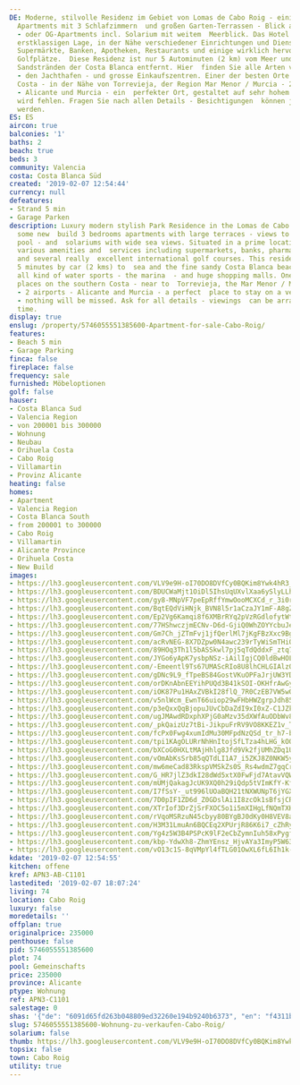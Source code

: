 ```yaml
---
DE: Moderne, stilvolle Residenz im Gebiet von Lomas de Cabo Roig - einige neu gebaute
  Apartments mit 3 Schlafzimmern  und großen Garten-Terrassen - Blick auf den Gemeinschaftspool
  - oder OG-Apartments incl. Solarium mit weitem  Meerblick. Das Hotel liegt in einer
  erstklassigen Lage, in der Nähe verschiedener Einrichtungen und Dienstleistungen,  darunter
  Supermärkte, Banken, Apotheken, Restaurants und einige wirklich hervorragende internationale
  Golfplätze.  Diese Residenz ist nur 5 Autominuten (2 km) vom Meer und den feinen
  Sandstränden der Costa Blanca entfernt. Hier  finden Sie alle Arten von Wassersport
  - den Jachthafen - und grosse Einkaufszentren. Einer der besten Orte an der  südlichen
  Costa - in der Nähe von Torrevieja, der Region Mar Menor / Murcia - 2 Flughäfen
  - Alicante und Murcia - ein  perfekter Ort, gestaltet auf sehr hohem Niveau - nichts
  wird fehlen. Fragen Sie nach allen Details - Besichtigungen  können jederzeit arrangiert
  werden.
ES: ES
aircon: true
balconies: '1'
baths: 2
beach: true
beds: 3
community: Valencia
costa: Costa Blanca Süd
created: '2019-02-07 12:54:44'
currency: null
defeatures:
- Strand 5 min
- Garage Parken
description: Luxury modern stylish Park Residence in the Lomas de Cabo Roig area -
  some new  build 3 bedrooms apartments with large terraces - views to the communal
  pool - and  solariums with wide sea views. Situated in a prime location, close to
  various amenities and  services including supermarkets, banks, pharmacies, restaurants
  and several really  excellent international golf courses. This residence is just
  5 minutes by car (2 kms) to  sea and the fine sandy Costa Blanca beaches - offering
  all kind of water sports - the marina  - and huge shopping malls. One of the best
  places on the southern Costa - near to  Torrevieja, the Mar Menor / Murcia region
  - 2 airports - Alicante and Murcia - a perfect  place to stay on a very high standard
  - nothing will be missed. Ask for all details - viewings  can be arranged at any
  time.
display: true
enslug: /property/5746055551385600-Apartment-for-sale-Cabo-Roig/
features:
- Beach 5 min
- Garage Parking
finca: false
fireplace: false
frequency: sale
furnished: Möbeloptionen
golf: false
hauser:
- Costa Blanca Sud
- Valencia Region
- von 200001 bis 300000
- Wohnung
- Neubau
- Orihuela Costa
- Cabo Roig
- Villamartin
- Provinz Alicante
heating: false
homes:
- Apartment
- Valencia Region
- Costa Blanca South
- from 200001 to 300000
- Cabo Roig
- Villamartin
- Alicante Province
- Orihuela Costa
- New Build
images:
- https://lh3.googleusercontent.com/VLV9e9H-oI70DO8DVfCy0BQKim8Ywk4hR3_F6GbsKy4aNXgSploM86YQcLTh0mrWkG60Oyy582CT_Kcza_ns=w640-rj-e30-l100
- https://lh3.googleusercontent.com/BDUCWaMjt1OiDl5IhsUqUXvlXaa6ySlyLLhGU5dXCmS7o57EtPnlvqm-8n7pud_nsiaXeDh75cjRJ7HFF0Pl=w640-rj-e30-l100
- https://lh3.googleusercontent.com/gy8-MNpVF7peEpRffYmwOooMCXCd_r_3i0rMbzqZzP-ocuJcHCCIbLAhqmgrF6ksA7kDjtG1VREBGro32VOn=w640-rj-e30-l100
- https://lh3.googleusercontent.com/BqtEQdViHNjk_BVN8l5r1aCzaJY1mF-A8gZ49PmSMrXjU_4zu5Q0HlLtShtmkMVVuEMFIrXzUJ76YWbrHI7tNQ=w640-rj-e30-l100
- https://lh3.googleusercontent.com/Ep2Vg6Kamqi8f6XMBrRYq2pVzRGdlofytWtHIVV6ucWM8WvHX4svC8f3ZmLCBpVFoRuZNmih8RnYnkjA08Q=w640-rj-e30-l100
- https://lh3.googleusercontent.com/77HShwczjmECNv-D6d-GjiQ0WhZOYYcbuJekqRLfSYdd1dN1_coc5yfb7H3OdhDldp5lsY1OENjxDf2A9lD7Og=w640-rj-e30-l100
- https://lh3.googleusercontent.com/Gm7Ch_jZTmFvj1jfQerlMl7jKgFBzXxc9Bg_VWVhRnC2jvi7MIRF4zoWZx8hWMCYejBpTgxLrqARD_a5dnsdjQ=w640-rj-e30-l100
- https://lh3.googleusercontent.com/acRvNEG-8X7DZpw0N4awc239rTyWiSmTHiQllKQKoRDfUZc10aFm8-Hp0G2w42RVR9WhZCKyZvtYrlD5CZpN=w640-rj-e30-l100
- https://lh3.googleusercontent.com/89HOq3Th1l5bASSkwl7pj5qTdQddxF_ztq7ZI1TLHIi5esXoyXeR1cCEjYpzT-WkcKRKwTfaf4wkAE9Rl0a5=w640-rj-e30-l100
- https://lh3.googleusercontent.com/JYGo6yApK7ysbpNSz-iAilIgjCQ0ldBwHOLqv0cxDfoLwgJlUTTf4VgQ2_gbdqXTKfr69tidkcsnbYbzguJBmw=w640-rj-e30-l100
- https://lh3.googleusercontent.com/-Emeentl9Ts67UMAScRIo8U8lhCHLGIAlzOSoECyYxKcMcBFS0O1inIMGu5bJ4klsFXXKqdn3af_3SBVQYo73w=w640-rj-e30-l100
- https://lh3.googleusercontent.com/gDNc9L9_fTpeBS84GostVKuOPFaJrjUW3YDUg5Xvp8bVSJSM8oLbrW_L_ucHSRXiQMX0kSKWl1eB1mDc7Xfy=w640-rj-e30-l100
- https://lh3.googleusercontent.com/orDKnAbnEEYihPUQd3B41kSOI-OKHfrAwGya8-Ztwk6L8QVKQkXaqbVXF_I8DppVboz8bluCiHptKDdzJbdJ=w640-rj-e30-l100
- https://lh3.googleusercontent.com/iOK87Pu1HAxZVBkI28flQ_7R0CzEB7VW5wQQDp6nAzCbDG0hHN8oKJAhh6yPYzuwRTvrShaleYL2NaWgThaJ=w640-rj-e30-l100
- https://lh3.googleusercontent.com/v5nlWcm_EwnT66uiop29wFHbHWZgrpJdh85WOPQUWQVl2ObMSH_4CXH-FXWPPhzlxe1b6b9HhuHny2crWA1Kkw=w640-rj-e30-l100
- https://lh3.googleusercontent.com/p3eQxxQqBjopuJUvCbDaZdI9xI0xZ-C1JZkHB7b0c6pNsyr69ywTl03SUOEXLzLYKsQzXUTKGmhuwIgNnOU=w640-rj-e30-l100
- https://lh3.googleusercontent.com/ugJMAwdRDxphXPjG0aMzv35dXWfAuODbWv8C8WIS01BPK9eTiIUncA-Gvja7hlcaKs0QBKvv-G4EufFly_DJYQ=w640-rj-e30-l100
- https://lh3.googleusercontent.com/_pkQaizUz7tBi-JikpuFrRV9VO8KKEZ1v_Tv0pV7RlkYv6Sw3z2Vzcm5kOwn7GwmPQpLN6RgyGR5duvw-No=w640-rj-e30-l100
- https://lh3.googleusercontent.com/fcPx0Fwg4xumIdMu30MFpdNzQSd_tr_h7-b6z_SABTzkifUs-OrWyZr-wWKek2fnmtfsXZvr24cmT4CCUms2qw=w640-rj-e30-l100
- https://lh3.googleusercontent.com/tpi1KAgOLURrNhHnItojSfLTza4hLHG_kOOemGNIZvWWBvg15N_x_lVIuJdbHm7KAbryeebW5F44KBI0HSDu=w640-rj-e30-l100
- https://lh3.googleusercontent.com/bXCoG0HXLtMAjHhlg8Jfd9Vk2fjUMhZDq1ULyRtYxk7KHy4gCNzwU_RXT7ty8KvgxUJxJIuZFLZR8yFn0yHosQ=w640-rj-e30-l100
- https://lh3.googleusercontent.com/vOmAbKsSrb85qQTdLI1A7_i5ZKJ8Z0NKW5yjPsMyCHpmhVIDpUMmImLcjTU2IlcLuYwo3gpYsPyUwFlvh2U=w640-rj-e30-l100
- https://lh3.googleusercontent.com/mw6meCad83RkspVMSkZs0S_Rs4wdmZ7gqCrXQdPHIK-xSlk8GvXsdcuOepvpj23KvsH837HK3eAi4UkPtrw=w640-rj-e30-l100
- https://lh3.googleusercontent.com/G_HR7jlZ3dkI28dWd5xtX0FwFjd7AtavVQW0fWr8OBh4OXKPAc3B0v7aldNYX-U0Ix-KBMNOQ_cSdZSfM4l-fQ=w640-rj-e30-l100
- https://lh3.googleusercontent.com/mUMjQakagJcUK9XQ0h29iQdp5tVImKfY-Kf-KLQDHPonwCMvlKQxgvFULSNZBxxp2EMbQuNLbW9OdI20eIbY=w640-rj-e30-l100
- https://lh3.googleusercontent.com/I7fSsY-_ut996lUOaBQH21tNXWUNpT6jYGXqBVwYxhHBYyTtxvh-cBjlmNMB_XBtNe7ML457znS4ldRwyXI=w640-rj-e30-l100
- https://lh3.googleusercontent.com/7D0pIF1ZD6d_Z0GDslAi1I8zcOk1sBfsjCRw_UOvUS6alf64IzZYX4U9bEBSfsDk2iZwdM5OpF6XlVk64zqJ=w640-rj-e30-l100
- https://lh3.googleusercontent.com/XTrIof3DrZjSrFXOC5o1i5mXIHgLfNQmTXHWG-LgJNMik3NdzHPq39Xvn3RUrofcpbiIleZruUW3RjdBpkiAog=w640-rj-e30-l100
- https://lh3.googleusercontent.com/rVqoMSRzuN45cbyy80BYgBJ0dKy0H8VEV8a_QFQCshfwzVg6X-oHmZVnIxD3OsxR-CNNCrsF7q20tf7oakre=w640-rj-e30-l100
- https://lh3.googleusercontent.com/H3M31LmuAn6BQCEq2XPUrjR86K6i7_cZhRyjOpJYmOYnj-sI7flVdM2xnbUOYWtFl08QYLPHGCEuvgcCIcs=w640-rj-e30-l100
- https://lh3.googleusercontent.com/Yg4z5W3B4PSPcK9lF2eCbZymnIuh58xPygfbEWQZCXBm9bxLfE7V0UCvr7oAKaXE1ibMmq5YqykpHuMyqWyb=w640-rj-e30-l100
- https://lh3.googleusercontent.com/kbp-YdwXh8-ZhmYEnsz_HjvAYa3ImyP5W63m3GtF9mkLUThqORJwp0L31EhHRZZlMIJUfnWz1CMXXCiIg9w=w640-rj-e30-l100
- https://lh3.googleusercontent.com/vO13c1S-8qVMpYl4fTLG01OwXL6fL6Ih1k-QTS2xzbg6onRaYZiYH49AbKCE8dphhzqg6vBt8QxaS5Wo30-t=w640-rj-e30-l100
kdate: '2019-02-07 12:54:55'
kitchen: offene
kref: APN3-AB-C1101
lastedited: '2019-02-07 18:07:24'
living: 74
location: Cabo Roig
luxury: false
moredetails: ''
offplan: true
originalprice: 235000
penthouse: false
pid: 5746055551385600
plot: 74
pool: Gemeinschafts
price: 235000
province: Alicante
ptype: Wohnung
ref: APN3-C1101
salestage: 0
shas: '{"de": "6091d65fd263b048809ed32260e194b9240b6373", "en": "f4311b8bb70ca7db740be556926efd2faf6374e4"}'
slug: 5746055551385600-Wohnung-zu-verkaufen-Cabo-Roig/
solarium: false
thumb: https://lh3.googleusercontent.com/VLV9e9H-oI70DO8DVfCy0BQKim8Ywk4hR3_F6GbsKy4aNXgSploM86YQcLTh0mrWkG60Oyy582CT_Kcza_ns=w400-h240-n-rj-e30-l100
topsix: false
town: Cabo Roig
utility: true
---
```


